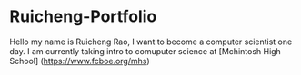 # Ruicheng-Portfolio

Hello my name is Ruicheng Rao, I want to become a computer scientist one day. I am currently taking intro to comuputer science at [Mchintosh High School] (https://www.fcboe.org/mhs)

